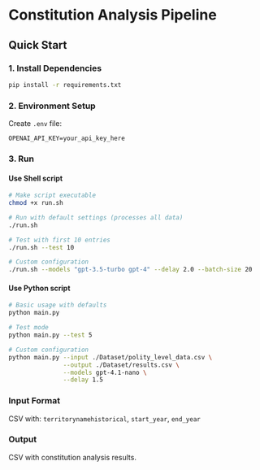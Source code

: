 # Constitution Analysis Pipeline

## Quick Start

### 1. Install Dependencies
```bash
pip install -r requirements.txt
```

### 2. Environment Setup
Create `.env` file:
```
OPENAI_API_KEY=your_api_key_here
```

### 3. Run
#### Use Shell script
```bash
# Make script executable
chmod +x run.sh

# Run with default settings (processes all data)
./run.sh

# Test with first 10 entries
./run.sh --test 10

# Custom configuration
./run.sh --models "gpt-3.5-turbo gpt-4" --delay 2.0 --batch-size 20
```
#### Use Python script
```bash
# Basic usage with defaults
python main.py

# Test mode
python main.py --test 5

# Custom configuration
python main.py --input ./Dataset/polity_level_data.csv \
               --output ./Dataset/results.csv \
               --models gpt-4.1-nano \
               --delay 1.5
```

### Input Format
CSV with: `territorynamehistorical`, `start_year`, `end_year`

### Output
CSV with constitution analysis results.
